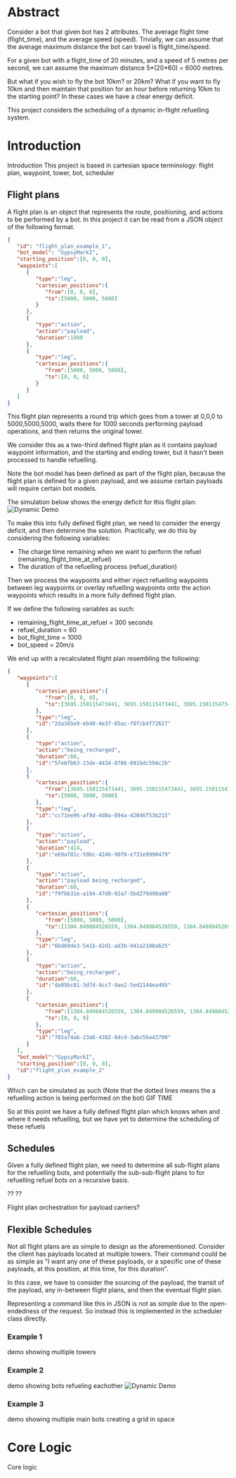 # Abstract

Consider a bot that given bot has 2 attributes. The average flight time (flight_time), and the average speed (speed). Trivially, we can assume that the average maximum distance the bot can travel is flight_time/speed.

For a given bot with a flight_time of 20 minutes, and a speed of 5 metres per second, we can assume the maximum distance 5*(20*60) = 6000 metres.

But what if you wish to fly the bot 10km? or 20km? What if you want to fly 10km and then maintain that position for an hour before returning 10km to the starting point? In these cases we have a clear energy deficit.

This project considers the scheduling of a dynamic in-flight refuelling system.

# Introduction
Introduction
This project is based in cartesian space
terminology: flight plan, waypoint, tower, bot, scheduler


## Flight plans
A flight plan is an object that represents the route, positioning, and actions to be performed by a bot.
In this project it can be read from a JSON object of the following format.

```json
{
   "id": "flight_plan_example_1",
   "bot_model": "GypsyMarkI",
   "starting_position":[0, 0, 0],
   "waypoints":[
      {
         "type":"leg",
         "cartesian_positions":{
            "from":[0, 0, 0],
            "to":[5000, 5000, 5000]
         }
      },
      {
         "type":"action",
         "action":"payload",
         "duration":1000
      },
      {
         "type":"leg",
         "cartesian_positions":{
            "from":[5000, 5000, 5000],
            "to":[0, 0, 0]
         }
      }
   ]
}
```
This flight plan represents a round trip which goes from a tower at 0,0,0 to 5000,5000,5000, waits there for 1000 seconds performing payload operations, and then returns the original tower.

We consider this as a two-third defined flight plan as it contains payload waypoint information, and the starting and ending tower, but it hasn't been processed to handle refuelling.

Note the bot model has been defined as part of the flight plan, because the flight plan is defined for a given payload, and we assume certain payloads will require certain bot models.

The simulation below shows the energy deficit for this flight plan:
![Dynamic Demo](demo/demo_2_fast.gif)

To make this into fully defined flight plan, we need to consider the energy deficit, and then determine the solution.
Practically, we do this by considering the following variables:
- The charge time remaining when we want to perform the refuel (remaining_flight_time_at_refuel)
- The duration of the refuelling process (refuel_duration)

Then we process the waypoints and either inject refuelling waypoints between leg waypoints or overlay refuelling waypoints onto the action waypoints which results in a more fully defined flight plan.

If we define the following variables as such:
- remaining_flight_time_at_refuel = 300 seconds
- refuel_duration = 60
- bot_flight_time = 1000
- bot_speed = 20m/s

We end up with a recalculated flight plan resembling the following:
```json
{
   "waypoints":[
      {
         "cartesian_positions":{
            "from":[0, 0, 0],
            "to":[3695.150115473441, 3695.150115473441, 3695.150115473441]
         },
         "type":"leg",
         "id":"2da345e9-eb48-4e37-85ac-f8fcb4f72627"
      },
      {
         "type":"action",
         "action":"being_recharged",
         "duration":60,
         "id":"5fe6fb63-23de-4434-8786-091bdc594c2b"
      },
      {
         "cartesian_positions":{
            "from":[3695.150115473441, 3695.150115473441, 3695.150115473441],
            "to":[5000, 5000, 5000]
         },
         "type":"leg",
         "id":"cc71ee96-af8d-4d8a-894a-42046f53b215"
      },
      {
         "type":"action",
         "action":"payload",
         "duration":414,
         "id":"e69af01c-59bc-4246-90f8-e731e9990479"
      },
      {
         "type":"action",
         "action":"payload being_recharged",
         "duration":60,
         "id":"f9fbb31e-a194-47d9-92a7-5bd279d98a80"
      },
      {
         "cartesian_positions":{
            "from":[5000, 5000, 5000],
            "to":[1304.849884526559, 1304.849884526559, 1304.849884526559]
         },
         "type":"leg",
         "id":"6bd69de3-541b-42d1-ad3b-941a2108a625"
      },
      {
         "type":"action",
         "action":"being_recharged",
         "duration":60,
         "id":"da95bc01-3d7d-4cc7-9ae2-5ed2144ea495"
      },
      {
         "cartesian_positions":{
            "from":[1304.849884526559, 1304.849884526559, 1304.849884526559],
            "to":[0, 0, 0]
         },
         "type":"leg",
         "id":"765a74ab-23a6-4382-8dcd-3abc56a43700"
      }
   ],
   "bot_model":"GypsyMarkI",
   "starting_position":[0, 0, 0],
   "id":"flight_plan_example_2"
}
```

Which can be simulated as such (Note that the dotted lines means the a refuelling action is being performed on the bot)
GIF TIME

So at this point we have a fully defined flight plan which knows when and where it needs refuelling, but we have yet to determine the scheduling of these refuels

## Schedules
Given a fully defined flight plan, we need to determine all sub-flight plans for the refuelling bots, and potentially the sub-sub-flight plans to for refuelling refuel bots on a recursive basis.

??
??

Flight plan orchestration for payload carriers?

## Flexible Schedules
Not all flight plans are as simple to design as the aforementioned. Consider the client has payloads located at multiple towers. Their command could be as simple as "I want any one of these payloads, or a specific one of these payloads, at this position, at this time, for this duration".

In this case, we have to consider the sourcing of the payload, the transit of the payload, any in-between flight plans, and then the eventual flight plan.

Representing a command like this in JSON is not as simple due to the open-endedness of the request. So instead this is implemented in the scheduler class directly.

### Example 1
demo showing multiple towers

### Example 2
demo showing bots refueling eachother
![Dynamic Demo](demo/demo_1.gif)

### Example 3
demo showing multiple main bots creating a grid in space

# Core Logic
Core logic
